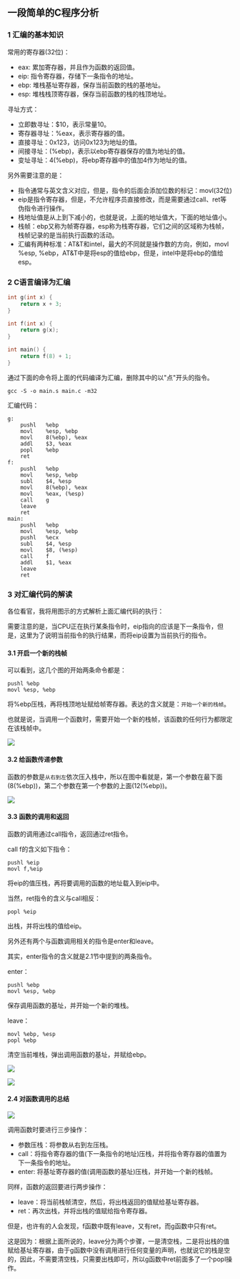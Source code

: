 ## 一段简单的C程序分析

### 1 汇编的基本知识

常用的寄存器(32位)：

* eax: 累加寄存器，并且作为函数的返回值。
* eip: 指令寄存器，存储下一条指令的地址。
* ebp: 堆栈基址寄存器，保存当前函数的栈的基地址。
* esp: 堆栈栈顶寄存器，保存当前函数的栈的栈顶地址。

寻址方式：

* 立即数寻址：$10，表示常量10。
* 寄存器寻址：%eax，表示寄存器的值。
* 直接寻址：0x123，访问0x123为地址的值。
* 间接寻址：(%ebp)，表示以ebp寄存器保存的值为地址的值。
* 变址寻址：4(%ebp)，将ebp寄存器中的值加4作为地址的值。

另外需要注意的是：

* 指令通常与英文含义对应，但是，指令的后面会添加位数的标记：movl(32位)
* eip是指令寄存器，但是，不允许程序员直接修改，而是需要通过call、ret等伪指令进行操作。
* 栈地址值是从上到下减小的，也就是说，上面的地址值大，下面的地址值小。
* 栈帧：ebp又称为帧寄存器，esp称为栈寄存器，它们之间的区域称为栈帧，栈帧记录的是当前执行函数的活动。
* 汇编有两种标准：AT&T和intel，最大的不同就是操作数的方向，例如，movl %esp, %ebp，AT&T中是将esp的值给ebp，但是，intel中是将ebp的值给esp。

### 2 C语言编译为汇编

``` C
int g(int x) {
	return x + 3;
}

int f(int x) {
	return g(x);
}

int main() {
	return f(8) + 1;
}
```

通过下面的命令将上面的代码编译为汇编，删除其中的以"点"开头的指令。

```
gcc -S -o main.s main.c -m32
```

汇编代码：

```
g:
    pushl   %ebp
    movl    %esp, %ebp
    movl    8(%ebp), %eax
    addl    $3, %eax
    popl    %ebp
    ret
f:
    pushl   %ebp
    movl    %esp, %ebp
    subl    $4, %esp
    movl    8(%ebp), %eax
    movl    %eax, (%esp)
    call    g
    leave
    ret
main:
    pushl   %ebp
    movl    %esp, %ebp
    pushl   %ecx
    subl    $4, %esp
    movl    $8, (%esp)
    call    f
    addl    $1, %eax
    leave
    ret
```

### 3 对汇编代码的解读

各位看官，我将用图示的方式解析上面汇编代码的执行：

需要注意的是，当CPU正在执行某条指令时，eip指向的应该是下一条指令，但是，这里为了说明当前指令的执行结果，而将eip设置为当前执行的指令。

#### 3.1 开启一个新的栈帧

可以看到，这几个图的开始两条命令都是：

```
pushl %ebp
movl %esp, %ebp
```

将%ebp压栈，再将栈顶地址赋给帧寄存器。表达的含义就是：`开始一个新的栈帧`。

也就是说，当调用一个函数时，需要开始一个新的栈帧，该函数的任何行为都限定在该栈帧中。

![](https://github.com/luofengmacheng/operating_system/blob/master/pics/pic1.png)

#### 3.2 给函数传递参数

函数的参数是`从右到左`依次压入栈中，所以在图中看就是，第一个参数在最下面(8(%ebp))，第二个参数在第一个参数的上面(12(%ebp))。

![](https://github.com/luofengmacheng/operating_system/blob/master/pics/pic2.png)

#### 3.3 函数的调用和返回

函数的调用通过call指令，返回通过ret指令。

call f的含义如下指令：

```
pushl %eip
movl f,%eip
```

将eip的值压栈，再将要调用的函数的地址载入到eip中。

当然，ret指令的含义与call相反：

```
popl %eip
```

出栈，并将出栈的值给eip。

另外还有两个与函数调用相关的指令是enter和leave。

其实，enter指令的含义就是2.1节中提到的两条指令。

enter：

```
pushl %ebp
movl %esp, %ebp
```

保存调用函数的基址，并开始一个新的堆栈。

leave：

```
movl %ebp, %esp
popl %ebp
```

清空当前堆栈，弹出调用函数的基址，并赋给ebp。

![](https://github.com/luofengmacheng/operating_system/blob/master/pics/pic3.png)

![](https://github.com/luofengmacheng/operating_system/blob/master/pics/pic4.png)

#### 2.4 对函数调用的总结

![](https://github.com/luofengmacheng/operating_system/blob/master/pics/pic5.png)

调用函数时要进行三步操作：

* 参数压栈：将参数从右到左压栈。
* call：将指令寄存器的值(下一条指令的地址)压栈，并将指令寄存器的值置为下一条指令的地址。
* enter: 将基址寄存器的值(调用函数的基址)压栈，并开始一个新的栈帧。

同样，函数的返回要进行两步操作：

* leave：将当前栈帧清空，然后，将出栈返回的值赋给基址寄存器。
* ret：再次出栈，并将出栈的值赋给指令寄存器。

但是，也许有的人会发现，f函数中既有leave，又有ret，而g函数中只有ret。

这是因为：根据上面所说的，leave分为两个步骤，一是清空栈，二是将出栈的值赋给基址寄存器，由于g函数中没有调用进行任何变量的声明，也就说它的栈是空的，因此，不需要清空栈，只需要出栈即可，所以g函数中ret前面多了一个popl操作。